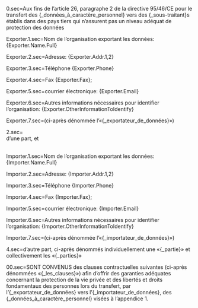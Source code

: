 0.sec=Aux fins de l’article 26, paragraphe 2 de la directive 95/46/CE pour le transfert des {_données_à_caractère_personnel} vers des {_sous-traitant}s établis dans des pays tiers qui n’assurent pas un niveau adéquat de protection des données

Exporter.1.sec=Nom de l’organisation exportant les données: {Exporter.Name.Full}

Exporter.2.sec=Adresse: {Exporter.Addr.1,2}

Exporter.3.sec=Téléphone {Exporter.Phone}

Exporter.4.sec=Fax {Exporter.Fax};
 
Exporter.5.sec=courrier électronique: {Exporter.Email}

Exporter.6.sec=Autres informations nécessaires pour identifier l’organisation:  {Exporter.OtherInformationToIdentify}

Exporter.7.sec=(ci-après dénommée l’«{_exportateur_de_données}»)

2.sec=<br>d’une part, et<br><br>

Importer.1.sec=Nom de l’organisation exportant les données: {Importer.Name.Full}

Importer.2.sec=Adresse: {Importer.Addr.1,2}

Importer.3.sec=Téléphone {Importer.Phone}

Importer.4.sec=Fax {Importer.Fax};
 
Importer.5.sec=courrier électronique: {Importer.Email}

Importer.6.sec=Autres informations nécessaires pour identifier l’organisation:  {Importer.OtherInformationToIdentify}

Importer.7.sec=(ci-après dénommée l’«{_importateur_de_données}»)

4.sec=d’autre part, ci-après dénommés individuellement une «{_partie}» et collectivement les «{_parties}»

00.sec=SONT CONVENUS des clauses contractuelles suivantes (ci-après dénommées «{_les_clauses}») afin d’offrir des garanties adéquates concernant la protection de la vie privée et des libertés et droits fondamentaux des personnes lors du transfert, par l’{_exportateur_de_données} vers l’{_importateur_de_données}, des {_données_à_caractère_personnel} visées à l’appendice 1.
